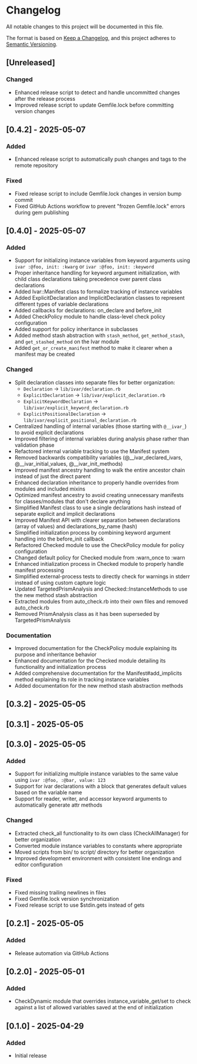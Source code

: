 # Changelog

All notable changes to this project will be documented in this file.

The format is based on [Keep a Changelog](https://keepachangelog.com/en/1.0.0/),
and this project adheres to [Semantic Versioning](https://semver.org/spec/v2.0.0.html).

## [Unreleased]

### Changed
- Enhanced release script to detect and handle uncommitted changes after the release process
- Improved release script to update Gemfile.lock before committing version changes

## [0.4.2] - 2025-05-07

### Added
- Enhanced release script to automatically push changes and tags to the remote repository

### Fixed
- Fixed release script to include Gemfile.lock changes in version bump commit
- Fixed GitHub Actions workflow to prevent "frozen Gemfile.lock" errors during gem publishing

## [0.4.0] - 2025-05-07

### Added
- Support for initializing instance variables from keyword arguments using `ivar :@foo, init: :kwarg` or `ivar :@foo, init: :keyword`
- Proper inheritance handling for keyword argument initialization, with child class declarations taking precedence over parent class declarations
- Added Ivar::Manifest class to formalize tracking of instance variables
- Added ExplicitDeclaration and ImplicitDeclaration classes to represent different types of variable declarations
- Added callbacks for declarations: on_declare and before_init
- Added CheckPolicy module to handle class-level check policy configuration
- Added support for policy inheritance in subclasses
- Added method stash abstraction with `stash_method`, `get_method_stash`, and `get_stashed_method` on the Ivar module
- Added `get_or_create_manifest` method to make it clearer when a manifest may be created

### Changed
- Split declaration classes into separate files for better organization:
  - `Declaration` → `lib/ivar/declaration.rb`
  - `ExplicitDeclaration` → `lib/ivar/explicit_declaration.rb`
  - `ExplicitKeywordDeclaration` → `lib/ivar/explicit_keyword_declaration.rb`
  - `ExplicitPositionalDeclaration` → `lib/ivar/explicit_positional_declaration.rb`
- Centralized handling of internal variables (those starting with `@__ivar_`) to avoid explicit declarations
- Improved filtering of internal variables during analysis phase rather than validation phase
- Refactored internal variable tracking to use the Manifest system
- Removed backwards compatibility variables (@__ivar_declared_ivars, @__ivar_initial_values, @__ivar_init_methods)
- Improved manifest ancestry handling to walk the entire ancestor chain instead of just the direct parent
- Enhanced declaration inheritance to properly handle overrides from modules and included mixins
- Optimized manifest ancestry to avoid creating unnecessary manifests for classes/modules that don't declare anything
- Simplified Manifest class to use a single declarations hash instead of separate explicit and implicit declarations
- Improved Manifest API with clearer separation between declarations (array of values) and declarations_by_name (hash)
- Simplified initialization process by combining keyword argument handling into the before_init callback
- Refactored Checked module to use the CheckPolicy module for policy configuration
- Changed default policy for Checked module from :warn_once to :warn
- Enhanced initialization process in Checked module to properly handle manifest processing
- Simplified external-process tests to directly check for warnings in stderr instead of using custom capture logic
- Updated TargetedPrismAnalysis and Checked::InstanceMethods to use the new method stash abstraction
- Extracted modules from auto_check.rb into their own files and removed auto_check.rb
- Removed PrismAnalysis class as it has been superseded by TargetedPrismAnalysis

### Documentation
- Improved documentation for the CheckPolicy module explaining its purpose and inheritance behavior
- Enhanced documentation for the Checked module detailing its functionality and initialization process
- Added comprehensive documentation for the Manifest#add_implicits method explaining its role in tracking instance variables
- Added documentation for the new method stash abstraction methods

## [0.3.2] - 2025-05-05

## [0.3.1] - 2025-05-05

## [0.3.0] - 2025-05-05

### Added
- Support for initializing multiple instance variables to the same value using `ivar :@foo, :@bar, value: 123`
- Support for ivar declarations with a block that generates default values based on the variable name
- Support for reader, writer, and accessor keyword arguments to automatically generate attr methods

### Changed
- Extracted check_all functionality to its own class (CheckAllManager) for better organization
- Converted module instance variables to constants where appropriate
- Moved scripts from bin/ to script/ directory for better organization
- Improved development environment with consistent line endings and editor configuration

### Fixed
- Fixed missing trailing newlines in files
- Fixed Gemfile.lock version synchronization
- Fixed release script to use $stdin.gets instead of gets

## [0.2.1] - 2025-05-05

### Added
- Release automation via GitHub Actions

## [0.2.0] - 2025-05-01

### Added
- CheckDynamic module that overrides instance_variable_get/set to check against a list of allowed variables saved at the end of initialization

## [0.1.0] - 2025-04-29

### Added
- Initial release
